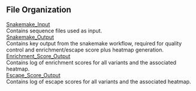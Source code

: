 ## File Organization

[Snakemake_Input](https://github.com/Ortlund-Laboratory/DMS_IgG1Fc/tree/main/Deposited_Data/Enrichment_Escape_Data/Fc%CE%B3R2b/Snakemake_Input)<br>
Contains sequence files used as input.<br>
[Snakemake_Output](https://github.com/Ortlund-Laboratory/DMS_IgG1Fc/tree/main/Deposited_Data/Enrichment_Escape_Data/Fc%CE%B3R2b/Snakemake_Output)<br>
Contains key output from the snakemake workflow, required for quality control and enrichment/escape score plus heatmap generation.<br>
[Enrichment_Score_Output](https://github.com/Ortlund-Laboratory/DMS_IgG1Fc/tree/main/Deposited_Data/Enrichment_Escape_Data/Fc%CE%B3R2b/Enrichment_Score_Output)<br>
Contains log of enrichment scores for all variants and the associated heatmap.<br>
[Escape_Score_Output](https://github.com/Ortlund-Laboratory/DMS_IgG1Fc/tree/main/Deposited_Data/Enrichment_Escape_Data/Fc%CE%B3R2b/Escape_Score_Output)<br>
Contains log of escape scores for all variants and the associated heatmap.<br>
